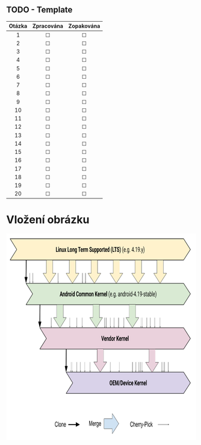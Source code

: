 ## TODO - Template
| Otázka | Zpracována | Zopakována |
| :----: | :--------: | :--------: |
| 1      | &#9744;    | &#9744;    |
| 2      | &#9744;    | &#9744;    |
| 3      | &#9744;    | &#9744;    |
| 4      | &#9744;    | &#9744;    |
| 5      | &#9744;    | &#9744;    |
| 6      | &#9744;    | &#9744;    |
| 7      | &#9744;    | &#9744;    |
| 8      | &#9744;    | &#9744;    |
| 9      | &#9744;    | &#9744;    |
| 10     | &#9744;    | &#9744;    |
| 11     | &#9744;    | &#9744;    |
| 12     | &#9744;    | &#9744;    |
| 13     | &#9744;    | &#9744;    |
| 14     | &#9744;    | &#9744;    |
| 15     | &#9744;    | &#9744;    |
| 16     | &#9744;    | &#9744;    |
| 17     | &#9744;    | &#9744;    |
| 18     | &#9744;    | &#9744;    |
| 19     | &#9744;    | &#9744;    |
| 20     | &#9744;    | &#9744;    |
# Vložení obrázku
<a target="_blank" rel="noopener noreferrer" href="https://github.com/Riyufuchi/OtazkyIKT/blob/master/Assets/Pictures/kernel-hiearchy.png"><img src="https://github.com/Riyufuchi/OtazkyIKT/blob/master/Assets/Pictures/kernel-hiearchy.png" alt="ArchitekturaAndroid" height="550" style="max-width:100%;"></a>
